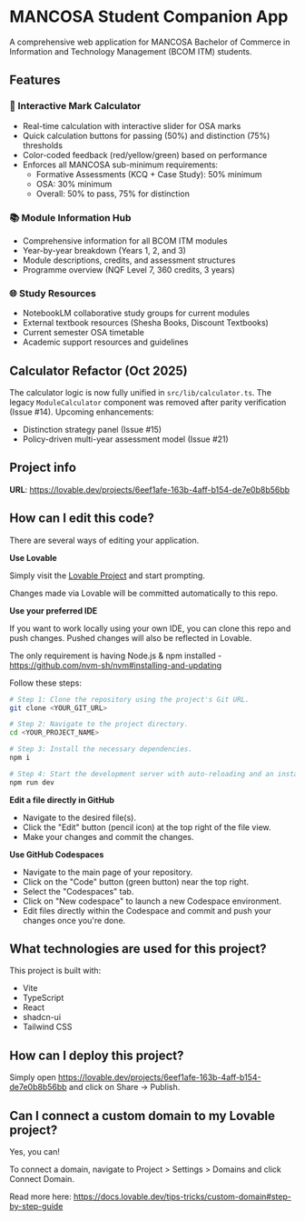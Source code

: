# MANCOSA Student Companion App

A comprehensive web application for MANCOSA Bachelor of Commerce in Information and Technology Management (BCOM ITM) students.

## Features

### 🧮 Interactive Mark Calculator
- Real-time calculation with interactive slider for OSA marks
- Quick calculation buttons for passing (50%) and distinction (75%) thresholds
- Color-coded feedback (red/yellow/green) based on performance
- Enforces all MANCOSA sub-minimum requirements:
  - Formative Assessments (KCQ + Case Study): 50% minimum
  - OSA: 30% minimum
  - Overall: 50% to pass, 75% for distinction

### 📚 Module Information Hub
- Comprehensive information for all BCOM ITM modules
- Year-by-year breakdown (Years 1, 2, and 3)
- Module descriptions, credits, and assessment structures
- Programme overview (NQF Level 7, 360 credits, 3 years)

### 🌐 Study Resources
- NotebookLM collaborative study groups for current modules
- External textbook resources (Shesha Books, Discount Textbooks)
- Current semester OSA timetable
- Academic support resources and guidelines

## Calculator Refactor (Oct 2025)
The calculator logic is now fully unified in `src/lib/calculator.ts`. The legacy `ModuleCalculator` component was removed after parity verification (Issue #14). Upcoming enhancements:
- Distinction strategy panel (Issue #15)
- Policy-driven multi-year assessment model (Issue #21)

## Project info

**URL**: https://lovable.dev/projects/6eef1afe-163b-4aff-b154-de7e0b8b56bb

## How can I edit this code?

There are several ways of editing your application.

**Use Lovable**

Simply visit the [Lovable Project](https://lovable.dev/projects/6eef1afe-163b-4aff-b154-de7e0b8b56bb) and start prompting.

Changes made via Lovable will be committed automatically to this repo.

**Use your preferred IDE**

If you want to work locally using your own IDE, you can clone this repo and push changes. Pushed changes will also be reflected in Lovable.

The only requirement is having Node.js & npm installed - https://github.com/nvm-sh/nvm#installing-and-updating

Follow these steps:

```sh
# Step 1: Clone the repository using the project's Git URL.
git clone <YOUR_GIT_URL>

# Step 2: Navigate to the project directory.
cd <YOUR_PROJECT_NAME>

# Step 3: Install the necessary dependencies.
npm i

# Step 4: Start the development server with auto-reloading and an instant preview.
npm run dev
```

**Edit a file directly in GitHub**

- Navigate to the desired file(s).
- Click the "Edit" button (pencil icon) at the top right of the file view.
- Make your changes and commit the changes.

**Use GitHub Codespaces**

- Navigate to the main page of your repository.
- Click on the "Code" button (green button) near the top right.
- Select the "Codespaces" tab.
- Click on "New codespace" to launch a new Codespace environment.
- Edit files directly within the Codespace and commit and push your changes once you're done.

## What technologies are used for this project?

This project is built with:

- Vite
- TypeScript
- React
- shadcn-ui
- Tailwind CSS

## How can I deploy this project?

Simply open https://lovable.dev/projects/6eef1afe-163b-4aff-b154-de7e0b8b56bb and click on Share -> Publish.

## Can I connect a custom domain to my Lovable project?

Yes, you can!

To connect a domain, navigate to Project > Settings > Domains and click Connect Domain.

Read more here: https://docs.lovable.dev/tips-tricks/custom-domain#step-by-step-guide